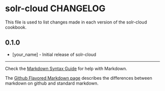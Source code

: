 solr-cloud CHANGELOG
====================

This file is used to list changes made in each version of the solr-cloud cookbook.

0.1.0
-----
- [your_name] - Initial release of solr-cloud

- - -
Check the [Markdown Syntax Guide](http://daringfireball.net/projects/markdown/syntax) for help with Markdown.

The [Github Flavored Markdown page](http://github.github.com/github-flavored-markdown/) describes the differences between markdown on github and standard markdown.
